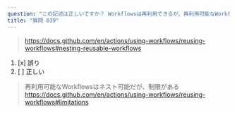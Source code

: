 ```yaml
---
question: "この記述は正しいですか？ Workflowsは再利用できるが、再利用可能なWorkflowは別の再利用可能なWorkflowを呼び出すことはできない。"
title: "質問 039"
---
```


> https://docs.github.com/en/actions/using-workflows/reusing-workflows#nesting-reusable-workflows
1. [x] 誤り
1. [ ] 正しい
> 再利用可能なWorkflowsはネスト可能だが、制限がある https://docs.github.com/en/actions/using-workflows/reusing-workflows#limitations